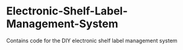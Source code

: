 # Electronic-Shelf-Label-Management-System
Contains code for the DIY electronic shelf label management system
